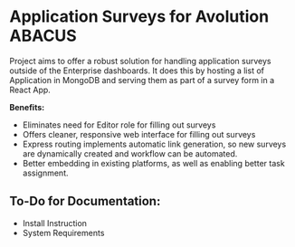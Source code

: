 # Application Surveys for Avolution ABACUS

Project aims to offer a robust solution for handling application surveys outside of the Enterprise dashboards.
It does this by hosting a list of Application in MongoDB and serving them as part of a survey form in a React App.

**Benefits:**

- Eliminates need for Editor role for filling out surveys
- Offers cleaner, responsive web interface for filling out surveys
- Express routing implements automatic link generation, so new surveys are dynamically created and workflow can be automated.
- Better embedding in existing platforms, as well as enabling better task assignment.

## To-Do for Documentation:

- Install Instruction
- System Requirements
